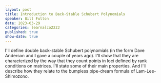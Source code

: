 ```yaml
---
layout: post
title: Introduction to Back-Stable Schubert Polynomials
speaker: Bill Fulton 
date: 2023-03-29
categories: learnalco2223
published: true
show-date: true
---
```

I'll define double back-stable Schubert polynomials (in the form Dave Anderson and I gave a couple of years ago).  I'll show that they are characterized by the way that they count points in loci defined by rank conditions on matrices. I'll state some of their main properties.  And I'll describe how they relate to the bumpless pipe-dream formula of Lam-Lee-Shimozono.